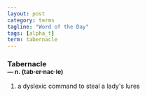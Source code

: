 ```yaml
---
layout: post
category: terms
tagline: "Word of the Day"
tags: [alpha_t]
term: tabernacle
---
```


<h3>Tabernacle<br/> <small>&mdash; n. (tab<span>&middot;</span>er<span>&middot;</span>nac<span>&middot;</span>le)</small></h3>
<p><ol><li>a dyslexic command to steal a lady's lures</li>
</ol></p>
